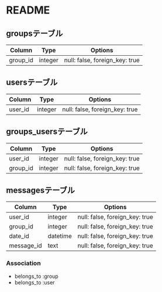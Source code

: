 # README

## groupsテーブル

|Column|Type|Options|
|------|----|-------|
|group_id|integer|null: false, foreign_key: true|

## usersテーブル

|Column|Type|Options|
|------|----|-------|
|user_id|integer|null: false, foreign_key: true|

## groups_usersテーブル

|Column|Type|Options|
|------|----|-------|
|user_id|integer|null: false, foreign_key: true|
|group_id|integer|null: false, foreign_key: true|

## messagesテーブル

|Column|Type|Options|
|------|----|-------|
|user_id|integer|null: false, foreign_key: true|
|group_id|integer|null: false, foreign_key: true|
|date_id|datetime|null: false, foreign_key: true|
|message_id|text|null: false, foreign_key: true|

### Association
- belongs_to :group
- belongs_to :user

